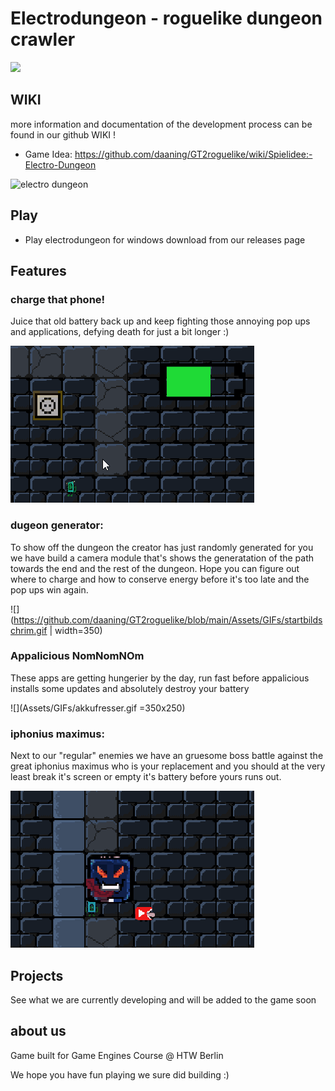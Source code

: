 # Electrodungeon - roguelike dungeon crawler

![](https://github.com/daaning/GT2roguelike/blob/main/Assets/GIFs/electrodugeons.jpg )

## WIKI

more information and documentation of the development process can be found in our github WIKI !

* Game Idea: https://github.com/daaning/GT2roguelike/wiki/Spielidee:-Electro-Dungeon

![](https://github.com/daaning/GT2roguelike/blob/main/Assets/GIFs/plays.jpg "electro dungeon")


## Play 

- Play electrodungeon for windows download from our releases page

## Features

### charge that phone!
Juice that old battery back up and keep fighting those annoying pop ups and applications, defying death for just a bit longer :)

![](Assets/GIFs/charge.gif )

### dugeon generator:
To show off the dungeon the creator has just randomly generated for you we have build a camera module that's shows the generatation of the path towards the end and the rest of the dungeon. Hope you can figure out where to charge and how to conserve energy before it's too late and the pop ups win again.

![](https://github.com/daaning/GT2roguelike/blob/main/Assets/GIFs/startbildschrim.gif | width=350)


### Appalicious NomNomNOm
These apps are getting hungerier by the day, run fast before appalicious installs some updates and absolutely destroy your battery

![](Assets/GIFs/akkufresser.gif =350x250)

### iphonius maximus:
Next to our "regular" enemies we have an gruesome boss battle against the great iphonius maximus who is your replacement and you should at the very least break it's screen or empty it's battery before yours runs out.

![alt text](Assets/GIFs/bossbattle.gif)


## Projects
See what we are currently developing and will be added to the game soon

## about us

Game built for Game Engines Course @ HTW Berlin

We hope you have fun playing we sure did building :)
